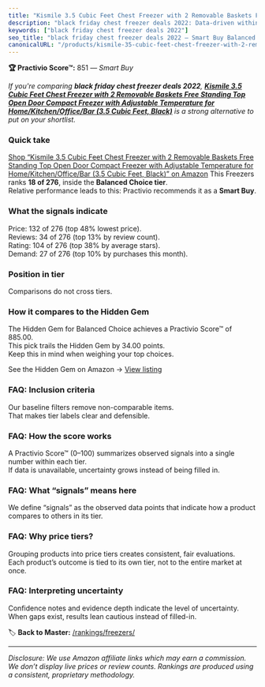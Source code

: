 ```yaml
---
title: "Kismile 3.5 Cubic Feet Chest Freezer with 2 Removable Baskets Free Standing Top Open Door Compact Freezer with Adjustable Temperature for Home/Kitchen/Office/Bar (3.5 Cubic Feet, Black)"
description: "black friday chest freezer deals 2022: Data-driven within Balanced Choice ranking using the Practivio Score™. Positioned by quality, value, demand, findability…"
keywords: ["black friday chest freezer deals 2022"]
seo_title: "black friday chest freezer deals 2022 — Smart Buy Balanced Choice (2025)"
canonicalURL: "/products/kismile-35-cubic-feet-chest-freezer-with-2-removable-baskets-free-standing-top-open-door-compact-freezer-with-adjustable-temperature-for-homekitchenofficebar-35-cubic-feet-black-B0CYL96CQ8/"
---
```


**🏆 Practivio Score™:** 851 — _Smart Buy_


*If you're comparing **black friday chest freezer deals 2022**, **[Kismile 3.5 Cubic Feet Chest Freezer with 2 Removable Baskets Free Standing Top Open Door Compact Freezer with Adjustable Temperature for Home/Kitchen/Office/Bar (3.5 Cubic Feet, Black)](https://www.amazon.com/dp/B0CYL96CQ8?tag=practivio-20)** is a strong alternative to put on your shortlist.*
### Quick take
[Shop “Kismile 3.5 Cubic Feet Chest Freezer with 2 Removable Baskets Free Standing Top Open Door Compact Freezer with Adjustable Temperature for Home/Kitchen/Office/Bar (3.5 Cubic Feet, Black)” on Amazon](https://www.amazon.com/dp/B0CYL96CQ8?tag=practivio-20)
This Freezers ranks **18 of 276**, inside the **Balanced Choice tier**.  
Relative performance leads to this: Practivio recommends it as a **Smart Buy**.

### What the signals indicate
Price: 132 of 276 (top 48% lowest price).  
Reviews: 34 of 276 (top 13% by review count).  
Rating: 104 of 276 (top 38% by average stars).  
Demand: 27 of 276 (top 10% by purchases this month).

### Position in tier
Comparisons do not cross tiers.

### How it compares to the Hidden Gem
The Hidden Gem for Balanced Choice achieves a Practivio Score™ of 885.00.  
This pick trails the Hidden Gem by 34.00 points.  
Keep this in mind when weighing your top choices.  

See the Hidden Gem on Amazon → [View listing](https://www.amazon.com/dp/B08D9M14JG?tag=practivio-20)

### FAQ: Inclusion criteria
Our baseline filters remove non-comparable items.  
That makes tier labels clear and defensible.

### FAQ: How the score works
A Practivio Score™ (0–100) summarizes observed signals into a single number within each tier.  
If data is unavailable, uncertainty grows instead of being filled in.

### FAQ: What “signals” means here
We define “signals” as the observed data points that indicate how a product compares to others in its tier.

### FAQ: Why price tiers?
Grouping products into price tiers creates consistent, fair evaluations.  
Each product’s outcome is tied to its own tier, not to the entire market at once.

### FAQ: Interpreting uncertainty
Confidence notes and evidence depth indicate the level of uncertainty.  
When gaps exist, results lean cautious instead of filled-in.


🏷️ **Back to Master:** [/rankings/freezers/](/rankings/freezers/)

---
_Disclosure: We use Amazon affiliate links which may earn a commission. We don’t display live prices or review counts. Rankings are produced using a consistent, proprietary methodology._
